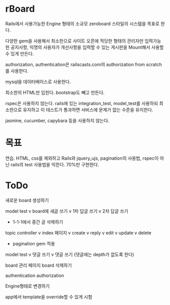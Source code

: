 rBoard
======

Rails에서 사용가능한 Engine 형태의 소규모 zeroboard 스타일의 시스템을 목표로 한다. 

다양한 gem을 사용해서 최소한으로 사이트 오픈에 적당한 형태의
관리자만 입력가능 한 공지사항, 익명의 사용자가 개선사항을 입력할 수 있는 게시판을 
Mount해서 사용할 수 있게 만든다. 

authorization, authentication은 railscasts.com의 authorization from scratch를 
사용한다. 

mysql을 데이터베이스로 사용한다.

최소한의 HTML만 입힌다. bootstrap도 빼고 만든다. 

rspec은 사용하지 않는다. rails에 있는 integration\_test, model\_test를 사용하되
최소한으로 유지하고 이 테스트가 통과하면 서비스에 문제가 없는 수준을 
유지한다. 

jasmine, cucumber, capybara 등을 사용하지 않는다. 

목표 
====
연습. HTML, css를 제외하고 Rails와 jquery\_ujs, pagination의 
사용법, rspec이 아닌 rails의 test 사용법을 익힌다. 70%만 구현한다. 


ToDo
====

새로운 board 생성하기 

model test 
v board에 새글 쓰기
v 1차 답글 쓰기 
v 2차 답글 쓰기
- 1-1-1에서 중간 글 삭제하기 

topic controller
v index 페이지
v create 
v reply
v edit
v update
v delete

- pagination gem 적용 


model test
v 댓글 쓰기 
v 댓글 쓰기 (댓글에는 depth가 없도록 한다)



board 관리 페이지 
board 삭제하기 

authentication
authorization

Engine형태로 변경하기 

app에서 template을 override할 수 있게 시험 


